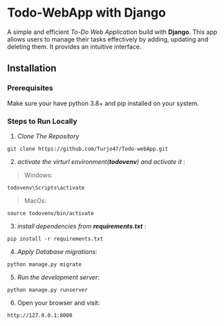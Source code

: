 # Todo-WebApp with Django
A simple and efficient _To-Do Web Application_ build with **Django**. This app allows users to manage their tasks effectively by adding, updating and deleting them. It provides an intuitive interface. 

## Installation

### Prerequisites
Make sure your have python 3.8+ and pip installed on your system.

### Steps to Run Locally 
1. _Clone The Repository_ 
```
git clone https://github.com/Turjo47/Todo-webApp.git
```
2. _activate the virturl environment(**todovenv**) and activate it_ :
> Windows:
```
todovenv\Scripts\activate
```
>MacOs:
```
source todovenv/bin/activate
```
3. _install dependencies from **requirements.txt**_ :
```
pip install -r requirements.txt
```
4. _Apply Database migrations_:
```
python manage.py migrate
```
5. _Run the development server_:
```
python manage.py runserver
```
6. Open your browser and visit:
```
http://127.0.0.1:8000
```
